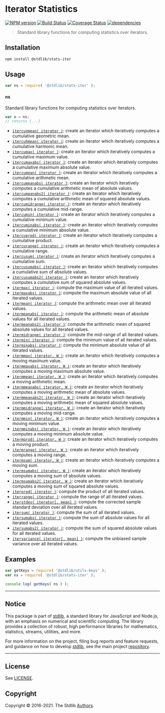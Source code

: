 <!--

@license Apache-2.0

Copyright (c) 2018 The Stdlib Authors.

Licensed under the Apache License, Version 2.0 (the "License");
you may not use this file except in compliance with the License.
You may obtain a copy of the License at

   http://www.apache.org/licenses/LICENSE-2.0

Unless required by applicable law or agreed to in writing, software
distributed under the License is distributed on an "AS IS" BASIS,
WITHOUT WARRANTIES OR CONDITIONS OF ANY KIND, either express or implied.
See the License for the specific language governing permissions and
limitations under the License.

-->

# Iterator Statistics

[![NPM version][npm-image]][npm-url] [![Build Status][test-image]][test-url] [![Coverage Status][coverage-image]][coverage-url] [![dependencies][dependencies-image]][dependencies-url]

> Standard library functions for computing statistics over iterators.

<section class="installation">

## Installation

```bash
npm install @stdlib/stats-iter
```

</section>

<section class="usage">

## Usage

```javascript
var ns = require( '@stdlib/stats-iter' );
```

#### ns

Standard library functions for computing statistics over iterators.

```javascript
var o = ns;
// returns {...}
```

<!-- <toc pattern="*"> -->

<div class="namespace-toc">

-   <span class="signature">[`itercugmean( iterator )`][@stdlib/stats/iter/cugmean]</span><span class="delimiter">: </span><span class="description">create an iterator which iteratively computes a cumulative geometric mean.</span>
-   <span class="signature">[`itercuhmean( iterator )`][@stdlib/stats/iter/cuhmean]</span><span class="delimiter">: </span><span class="description">create an iterator which iteratively computes a cumulative harmonic mean.</span>
-   <span class="signature">[`itercumax( iterator )`][@stdlib/stats/iter/cumax]</span><span class="delimiter">: </span><span class="description">create an iterator which iteratively computes a cumulative maximum value.</span>
-   <span class="signature">[`itercumaxabs( iterator )`][@stdlib/stats/iter/cumaxabs]</span><span class="delimiter">: </span><span class="description">create an iterator which iteratively computes a cumulative maximum absolute value.</span>
-   <span class="signature">[`itercumean( iterator )`][@stdlib/stats/iter/cumean]</span><span class="delimiter">: </span><span class="description">create an iterator which iteratively computes a cumulative arithmetic mean.</span>
-   <span class="signature">[`itercumeanabs( iterator )`][@stdlib/stats/iter/cumeanabs]</span><span class="delimiter">: </span><span class="description">create an iterator which iteratively computes a cumulative arithmetic mean of absolute values.</span>
-   <span class="signature">[`itercumeanabs2( iterator )`][@stdlib/stats/iter/cumeanabs2]</span><span class="delimiter">: </span><span class="description">create an iterator which iteratively computes a cumulative arithmetic mean of squared absolute values.</span>
-   <span class="signature">[`itercumidrange( iterator )`][@stdlib/stats/iter/cumidrange]</span><span class="delimiter">: </span><span class="description">create an iterator which iteratively computes a cumulative mid-range.</span>
-   <span class="signature">[`itercumin( iterator )`][@stdlib/stats/iter/cumin]</span><span class="delimiter">: </span><span class="description">create an iterator which iteratively computes a cumulative minimum value.</span>
-   <span class="signature">[`itercuminabs( iterator )`][@stdlib/stats/iter/cuminabs]</span><span class="delimiter">: </span><span class="description">create an iterator which iteratively computes a cumulative minimum absolute value.</span>
-   <span class="signature">[`itercuprod( iterator )`][@stdlib/stats/iter/cuprod]</span><span class="delimiter">: </span><span class="description">create an iterator which iteratively computes a cumulative product.</span>
-   <span class="signature">[`itercurange( iterator )`][@stdlib/stats/iter/curange]</span><span class="delimiter">: </span><span class="description">create an iterator which iteratively computes a cumulative range.</span>
-   <span class="signature">[`itercusum( iterator )`][@stdlib/stats/iter/cusum]</span><span class="delimiter">: </span><span class="description">create an iterator which iteratively computes a cumulative sum.</span>
-   <span class="signature">[`itercusumabs( iterator )`][@stdlib/stats/iter/cusumabs]</span><span class="delimiter">: </span><span class="description">create an iterator which iteratively computes a cumulative sum of absolute values.</span>
-   <span class="signature">[`itercusumabs2( iterator )`][@stdlib/stats/iter/cusumabs2]</span><span class="delimiter">: </span><span class="description">create an iterator which iteratively computes a cumulative sum of squared absolute values.</span>
-   <span class="signature">[`itermax( iterator )`][@stdlib/stats/iter/max]</span><span class="delimiter">: </span><span class="description">compute the maximum value of all iterated values.</span>
-   <span class="signature">[`itermaxabs( iterator )`][@stdlib/stats/iter/maxabs]</span><span class="delimiter">: </span><span class="description">compute the maximum absolute value of all iterated values.</span>
-   <span class="signature">[`itermean( iterator )`][@stdlib/stats/iter/mean]</span><span class="delimiter">: </span><span class="description">compute the arithmetic mean over all iterated values.</span>
-   <span class="signature">[`itermeanabs( iterator )`][@stdlib/stats/iter/meanabs]</span><span class="delimiter">: </span><span class="description">compute the arithmetic mean of absolute values for all iterated values.</span>
-   <span class="signature">[`itermeanabs2( iterator )`][@stdlib/stats/iter/meanabs2]</span><span class="delimiter">: </span><span class="description">compute the arithmetic mean of squared absolute values for all iterated values.</span>
-   <span class="signature">[`itermidrange( iterator )`][@stdlib/stats/iter/midrange]</span><span class="delimiter">: </span><span class="description">compute the mid-range of all iterated values.</span>
-   <span class="signature">[`itermin( iterator )`][@stdlib/stats/iter/min]</span><span class="delimiter">: </span><span class="description">compute the minimum value of all iterated values.</span>
-   <span class="signature">[`iterminabs( iterator )`][@stdlib/stats/iter/minabs]</span><span class="delimiter">: </span><span class="description">compute the minimum absolute value of all iterated values.</span>
-   <span class="signature">[`itermmax( iterator, W )`][@stdlib/stats/iter/mmax]</span><span class="delimiter">: </span><span class="description">create an iterator which iteratively computes a moving maximum value.</span>
-   <span class="signature">[`itermmaxabs( iterator, W )`][@stdlib/stats/iter/mmaxabs]</span><span class="delimiter">: </span><span class="description">create an iterator which iteratively computes a moving maximum absolute value.</span>
-   <span class="signature">[`itermmean( iterator, W )`][@stdlib/stats/iter/mmean]</span><span class="delimiter">: </span><span class="description">create an iterator which iteratively computes a moving arithmetic mean.</span>
-   <span class="signature">[`itermmeanabs( iterator, W )`][@stdlib/stats/iter/mmeanabs]</span><span class="delimiter">: </span><span class="description">create an iterator which iteratively computes a moving arithmetic mean of absolute values.</span>
-   <span class="signature">[`itermmeanabs2( iterator, W )`][@stdlib/stats/iter/mmeanabs2]</span><span class="delimiter">: </span><span class="description">create an iterator which iteratively computes a moving arithmetic mean of squared absolute values.</span>
-   <span class="signature">[`itermmidrange( iterator, W )`][@stdlib/stats/iter/mmidrange]</span><span class="delimiter">: </span><span class="description">create an iterator which iteratively computes a moving mid-range.</span>
-   <span class="signature">[`itermmin( iterator, W )`][@stdlib/stats/iter/mmin]</span><span class="delimiter">: </span><span class="description">create an iterator which iteratively computes a moving minimum value.</span>
-   <span class="signature">[`itermminabs( iterator, W )`][@stdlib/stats/iter/mminabs]</span><span class="delimiter">: </span><span class="description">create an iterator which iteratively computes a moving minimum absolute value.</span>
-   <span class="signature">[`itermprod( iterator, W )`][@stdlib/stats/iter/mprod]</span><span class="delimiter">: </span><span class="description">create an iterator which iteratively computes a moving product.</span>
-   <span class="signature">[`itermrange( iterator, W )`][@stdlib/stats/iter/mrange]</span><span class="delimiter">: </span><span class="description">create an iterator which iteratively computes a moving range.</span>
-   <span class="signature">[`itermsum( iterator, W )`][@stdlib/stats/iter/msum]</span><span class="delimiter">: </span><span class="description">create an iterator which iteratively computes a moving sum.</span>
-   <span class="signature">[`itermsumabs( iterator, W )`][@stdlib/stats/iter/msumabs]</span><span class="delimiter">: </span><span class="description">create an iterator which iteratively computes a moving sum of absolute values.</span>
-   <span class="signature">[`itermsumabs2( iterator, W )`][@stdlib/stats/iter/msumabs2]</span><span class="delimiter">: </span><span class="description">create an iterator which iteratively computes a moving sum of squared absolute values.</span>
-   <span class="signature">[`iterprod( iterator )`][@stdlib/stats/iter/prod]</span><span class="delimiter">: </span><span class="description">compute the product of all iterated values.</span>
-   <span class="signature">[`iterrange( iterator )`][@stdlib/stats/iter/range]</span><span class="delimiter">: </span><span class="description">compute the range of all iterated values.</span>
-   <span class="signature">[`iterstdev( iterator[, mean] )`][@stdlib/stats/iter/stdev]</span><span class="delimiter">: </span><span class="description">compute the corrected sample standard deviation over all iterated values.</span>
-   <span class="signature">[`itersum( iterator )`][@stdlib/stats/iter/sum]</span><span class="delimiter">: </span><span class="description">compute the sum of all iterated values.</span>
-   <span class="signature">[`itersumabs( iterator )`][@stdlib/stats/iter/sumabs]</span><span class="delimiter">: </span><span class="description">compute the sum of absolute values for all iterated values.</span>
-   <span class="signature">[`itersumabs2( iterator )`][@stdlib/stats/iter/sumabs2]</span><span class="delimiter">: </span><span class="description">compute the sum of squared absolute values for all iterated values.</span>
-   <span class="signature">[`itervariance( iterator[, mean] )`][@stdlib/stats/iter/variance]</span><span class="delimiter">: </span><span class="description">compute the unbiased sample variance over all iterated values.</span>

</div>

<!-- </toc> -->

</section>

<!-- /.usage -->

<section class="examples">

## Examples

<!-- TODO: better examples -->

<!-- eslint no-undef: "error" -->

```javascript
var getKeys = require( '@stdlib/utils-keys' );
var ns = require( '@stdlib/stats-iter' );

console.log( getKeys( ns ) );
```

</section>

<!-- /.examples -->


<section class="main-repo" >

* * *

## Notice

This package is part of [stdlib][stdlib], a standard library for JavaScript and Node.js, with an emphasis on numerical and scientific computing. The library provides a collection of robust, high performance libraries for mathematics, statistics, streams, utilities, and more.

For more information on the project, filing bug reports and feature requests, and guidance on how to develop [stdlib][stdlib], see the main project [repository][stdlib].

---

## License

See [LICENSE][stdlib-license].


## Copyright

Copyright &copy; 2016-2021. The Stdlib [Authors][stdlib-authors].

</section>

<!-- /.stdlib -->

<!-- Section for all links. Make sure to keep an empty line after the `section` element and another before the `/section` close. -->

<section class="links">

[npm-image]: http://img.shields.io/npm/v/@stdlib/stats-iter.svg
[npm-url]: https://npmjs.org/package/@stdlib/stats-iter

[test-image]: https://github.com/stdlib-js/stats-iter/actions/workflows/test.yml/badge.svg
[test-url]: https://github.com/stdlib-js/stats-iter/actions/workflows/test.yml

[coverage-image]: https://img.shields.io/codecov/c/github/stdlib-js/stats-iter/main.svg
[coverage-url]: https://codecov.io/github/stdlib-js/stats-iter?branch=main

[dependencies-image]: https://img.shields.io/david/stdlib-js/stats-iter
[dependencies-url]: https://david-dm.org/stdlib-js/stats-iter/main

[stdlib]: https://github.com/stdlib-js/stdlib

[stdlib-authors]: https://github.com/stdlib-js/stdlib/graphs/contributors

[stdlib-license]: https://raw.githubusercontent.com/stdlib-js/stats-iter/main/LICENSE

<!-- <toc-links> -->

[@stdlib/stats/iter/cugmean]: https://github.com/stdlib-js/stats-iter-cugmean

[@stdlib/stats/iter/cuhmean]: https://github.com/stdlib-js/stats-iter-cuhmean

[@stdlib/stats/iter/cumax]: https://github.com/stdlib-js/stats-iter-cumax

[@stdlib/stats/iter/cumaxabs]: https://github.com/stdlib-js/stats-iter-cumaxabs

[@stdlib/stats/iter/cumean]: https://github.com/stdlib-js/stats-iter-cumean

[@stdlib/stats/iter/cumeanabs]: https://github.com/stdlib-js/stats-iter-cumeanabs

[@stdlib/stats/iter/cumeanabs2]: https://github.com/stdlib-js/stats-iter-cumeanabs2

[@stdlib/stats/iter/cumidrange]: https://github.com/stdlib-js/stats-iter-cumidrange

[@stdlib/stats/iter/cumin]: https://github.com/stdlib-js/stats-iter-cumin

[@stdlib/stats/iter/cuminabs]: https://github.com/stdlib-js/stats-iter-cuminabs

[@stdlib/stats/iter/cuprod]: https://github.com/stdlib-js/stats-iter-cuprod

[@stdlib/stats/iter/curange]: https://github.com/stdlib-js/stats-iter-curange

[@stdlib/stats/iter/cusum]: https://github.com/stdlib-js/stats-iter-cusum

[@stdlib/stats/iter/cusumabs]: https://github.com/stdlib-js/stats-iter-cusumabs

[@stdlib/stats/iter/cusumabs2]: https://github.com/stdlib-js/stats-iter-cusumabs2

[@stdlib/stats/iter/max]: https://github.com/stdlib-js/stats-iter-max

[@stdlib/stats/iter/maxabs]: https://github.com/stdlib-js/stats-iter-maxabs

[@stdlib/stats/iter/mean]: https://github.com/stdlib-js/stats-iter-mean

[@stdlib/stats/iter/meanabs]: https://github.com/stdlib-js/stats-iter-meanabs

[@stdlib/stats/iter/meanabs2]: https://github.com/stdlib-js/stats-iter-meanabs2

[@stdlib/stats/iter/midrange]: https://github.com/stdlib-js/stats-iter-midrange

[@stdlib/stats/iter/min]: https://github.com/stdlib-js/stats-iter-min

[@stdlib/stats/iter/minabs]: https://github.com/stdlib-js/stats-iter-minabs

[@stdlib/stats/iter/mmax]: https://github.com/stdlib-js/stats-iter-mmax

[@stdlib/stats/iter/mmaxabs]: https://github.com/stdlib-js/stats-iter-mmaxabs

[@stdlib/stats/iter/mmean]: https://github.com/stdlib-js/stats-iter-mmean

[@stdlib/stats/iter/mmeanabs]: https://github.com/stdlib-js/stats-iter-mmeanabs

[@stdlib/stats/iter/mmeanabs2]: https://github.com/stdlib-js/stats-iter-mmeanabs2

[@stdlib/stats/iter/mmidrange]: https://github.com/stdlib-js/stats-iter-mmidrange

[@stdlib/stats/iter/mmin]: https://github.com/stdlib-js/stats-iter-mmin

[@stdlib/stats/iter/mminabs]: https://github.com/stdlib-js/stats-iter-mminabs

[@stdlib/stats/iter/mprod]: https://github.com/stdlib-js/stats-iter-mprod

[@stdlib/stats/iter/mrange]: https://github.com/stdlib-js/stats-iter-mrange

[@stdlib/stats/iter/msum]: https://github.com/stdlib-js/stats-iter-msum

[@stdlib/stats/iter/msumabs]: https://github.com/stdlib-js/stats-iter-msumabs

[@stdlib/stats/iter/msumabs2]: https://github.com/stdlib-js/stats-iter-msumabs2

[@stdlib/stats/iter/prod]: https://github.com/stdlib-js/stats-iter-prod

[@stdlib/stats/iter/range]: https://github.com/stdlib-js/stats-iter-range

[@stdlib/stats/iter/stdev]: https://github.com/stdlib-js/stats-iter-stdev

[@stdlib/stats/iter/sum]: https://github.com/stdlib-js/stats-iter-sum

[@stdlib/stats/iter/sumabs]: https://github.com/stdlib-js/stats-iter-sumabs

[@stdlib/stats/iter/sumabs2]: https://github.com/stdlib-js/stats-iter-sumabs2

[@stdlib/stats/iter/variance]: https://github.com/stdlib-js/stats-iter-variance

<!-- </toc-links> -->

</section>

<!-- /.links -->
